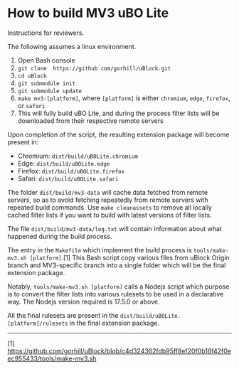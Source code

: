 # How to build MV3 uBO Lite

Instructions for reviewers.

The following assumes a linux environment.

1. Open Bash console
2. `git clone  https://github.com/gorhill/uBlock.git`
3. `cd uBlock`
4. `git submodule init`
5. `git submodule update`
6. `make mv3-[platform]`, where `[platform]` is either `chromium`, `edge`, `firefox`, or `safari`
7. This will fully build uBO Lite, and during the process filter lists will be downloaded from their respective remote servers

Upon completion of the script, the resulting extension package will become present in:

- Chromium: `dist/build/uBOLite.chromium`
- Edge: `dist/build/uBOLite.edge`
- Firefox: `dist/build/uBOLite.firefox`
- Safari: `dist/build/uBOLite.safari`

The folder `dist/build/mv3-data` will cache data fetched from remote servers, so as to avoid fetching repeatedly from remote servers with repeated build commands. Use `make cleanassets` to remove all locally cached filter lists if you want to build with latest versions of filter lists.

The file `dist/build/mv3-data/log.txt` will contain information about what happened during the build process.

The entry in the `Makefile` which implement the build process is `tools/make-mv3.sh [platform]`.[1] This Bash script copy various files from uBlock Origin branch and MV3-specific branch into a single folder which will be the final extension package.

Notably, `tools/make-mv3.sh [platform]` calls a Nodejs script which purpose is to convert the filter lists into various rulesets to be used in a declarative way. The Nodejs version required is 17.5.0 or above.

All the final rulesets are present in the `dist/build/uBOLite.[platform]/rulesets` in the final extension package.

---

[1] https://github.com/gorhill/uBlock/blob/c4d324362fdb95ff8ef20f0b18f42f0eec955433/tools/make-mv3.sh<br>
